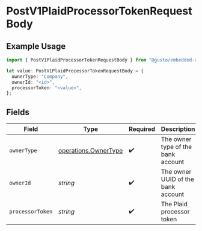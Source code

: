 # PostV1PlaidProcessorTokenRequestBody

## Example Usage

```typescript
import { PostV1PlaidProcessorTokenRequestBody } from "@gusto/embedded-api/models/operations/postv1plaidprocessortoken.js";

let value: PostV1PlaidProcessorTokenRequestBody = {
  ownerType: "Company",
  ownerId: "<id>",
  processorToken: "<value>",
};
```

## Fields

| Field                                                        | Type                                                         | Required                                                     | Description                                                  |
| ------------------------------------------------------------ | ------------------------------------------------------------ | ------------------------------------------------------------ | ------------------------------------------------------------ |
| `ownerType`                                                  | [operations.OwnerType](../../models/operations/ownertype.md) | :heavy_check_mark:                                           | The owner type of the bank account                           |
| `ownerId`                                                    | *string*                                                     | :heavy_check_mark:                                           | The owner UUID of the bank account                           |
| `processorToken`                                             | *string*                                                     | :heavy_check_mark:                                           | The Plaid processor token                                    |